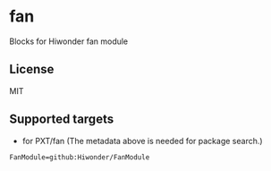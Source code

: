 # fan
 Blocks for Hiwonder fan module
## License

MIT

## Supported targets

* for PXT/fan
(The metadata above is needed for package search.)

```package
FanModule=github:Hiwonder/FanModule
```